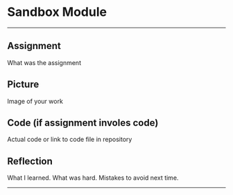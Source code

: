# Sandbox Module

---

## Assignment

What was the assignment

## Picture

Image of your work

## Code (if assignment involes code)

Actual code or link to code file in repository

## Reflection

What I learned. What was hard.  Mistakes to avoid next time.

---
